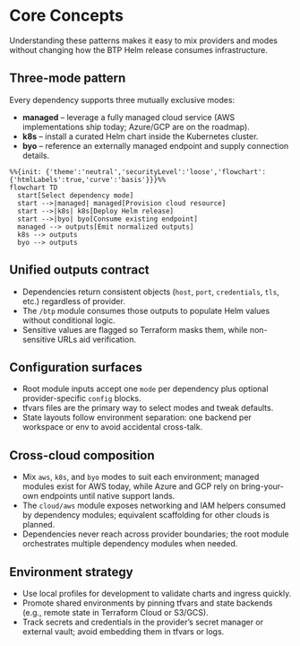 # Core Concepts

Understanding these patterns makes it easy to mix providers and modes without changing how the BTP Helm release consumes infrastructure.

## Three-mode pattern
Every dependency supports three mutually exclusive modes:
- **managed** – leverage a fully managed cloud service (AWS implementations ship today; Azure/GCP are on the roadmap).
- **k8s** – install a curated Helm chart inside the Kubernetes cluster.
- **byo** – reference an externally managed endpoint and supply connection details.

```mermaid
%%{init: {'theme':'neutral','securityLevel':'loose','flowchart':{'htmlLabels':true,'curve':'basis'}}}%%
flowchart TD
  start[Select dependency mode]
  start -->|managed| managed[Provision cloud resource]
  start -->|k8s| k8s[Deploy Helm release]
  start -->|byo| byo[Consume existing endpoint]
  managed --> outputs[Emit normalized outputs]
  k8s --> outputs
  byo --> outputs
```

## Unified outputs contract
- Dependencies return consistent objects (`host`, `port`, `credentials`, `tls`, etc.) regardless of provider.
- The `/btp` module consumes those outputs to populate Helm values without conditional logic.
- Sensitive values are flagged so Terraform masks them, while non-sensitive URLs aid verification.

## Configuration surfaces
- Root module inputs accept one `mode` per dependency plus optional provider-specific `config` blocks.
- tfvars files are the primary way to select modes and tweak defaults.
- State layouts follow environment separation: one backend per workspace or env to avoid accidental cross-talk.

## Cross-cloud composition
- Mix `aws`, `k8s`, and `byo` modes to suit each environment; managed modules exist for AWS today, while Azure and GCP rely on bring-your-own endpoints until native support lands.
- The `cloud/aws` module exposes networking and IAM helpers consumed by dependency modules; equivalent scaffolding for other clouds is planned.
- Dependencies never reach across provider boundaries; the root module orchestrates multiple dependency modules when needed.

## Environment strategy
- Use local profiles for development to validate charts and ingress quickly.
- Promote shared environments by pinning tfvars and state backends (e.g., remote state in Terraform Cloud or S3/GCS).
- Track secrets and credentials in the provider’s secret manager or external vault; avoid embedding them in tfvars or logs.
